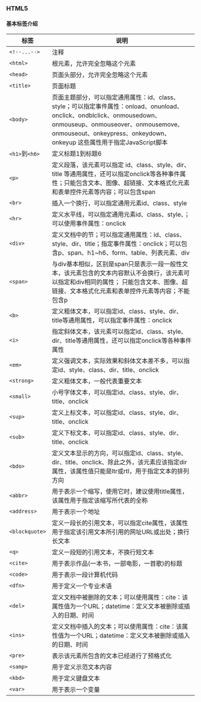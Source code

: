 ### HTML5
#### 基本标签介绍

|标签|说明|
|------|------|
|`<!--...-->`|注释|
|`<html>`|根元素，允许完全忽略这个元素|
|`<head>`|页面头部分，允许完全忽略这个元素|
|`<title>`|页面标题|
|`<body>`|页面主题部分，可以指定通用属性：id、class、style；可以指定事件属性：onload、onunload、onclick、ondblclick、onmousedown、onmouseup、onmouseover、onmousemove、onmouseout、onkeypress、onkeydown、onkeyup 这些属性用于指定JavaScript脚本|
|`<h1>`到`<h6>`|定义标题1到标题6|
|`<p>`|定义段落，该元素可以指定 id、class、style、dir、title 等通用属性，还可以指定onclick等各种事件属性；只能包含文本、图像、超链接、文本格式化元素和表单控件元素等内容；可以包含span|
|`<br>`|插入一个换行，可以指定通用元素id、class、style|
|`<hr>`|定义水平线，可以指定通用元素id、class、style、；可以使用事件属性：onclick|
|`<div>`|定义文档中的节；可以指定通用属性：id、class、style、dir、title；指定事件属性：onclick；可以包含p、span、h1~h6、form、table、列表元素、div|
|`<span>`|与div基本相似，区别是span只是表示一段一般性文本，该元素包含的文本内容默认不会换行，该元素可以指定和div相同的属性； 只能包含文本、图像、超链接、文本格式化元素和表单控件元素等内容；不能包含p|
|`<b>`|定义粗体文本，可以指定id、class、style、dir、title等通用属性，可以指定事件属性：onclick|
|`<i>`|指定斜体文本，该元素可以指定id、class、style、dir、title等通用属性，还可以指定onclick等各种事件属性|
|`<em>`|定义强调文本，实际效果和斜体文本差不多，可以指定id、style、class、dir、title、onclick|
|`<strong>`|定义粗体文本，一般代表重要文本|
|`<small>`|小号字体文本，可以指定id、class、style、dir、title、onclick|
|`<sup>`|定义上标文本，可以指定id、class、style、dir、title、onclick|
|`<sub>`|定义下标文本，可以指定id、class、style、dir、title、onclick|
|`<bdo>`|定义文本显示的方向，可以指定id、class、style、dir、title、onclick、除此之外，该元素应该指定dir属性，该属性值只能是ltr或rtl，用于指定文本的排列方向|
|`<abbr>`|用于表示一个缩写，使用它时，建议使用title属性，该属性用于指定该缩写所代表的全称|
|`<address>`|用于表示一个地址|
|`<blockquote>`|定义一段长的引用文本，可以指定cite属性，该属性用于指定该引用文本所引用的网址URL或出处；换行长文本|
|`<q>`|定义一段短的引用文本，不换行短文本|
|`<cite>`|用于表示作品(一本书，一部电影，一首歌)的标题|
|`<code>`|用于表示一段计算机代码|
|`<dfn>`|用于定义一个专业术语|
|`<del>`|定义文档中被删除的文本；可以使用属性：cite：该属性值为一个URL；datetime：定义文本被删除或插入的日期、时间|
|`<ins>`|定义文档中插入的文本；可以使用属性：cite：该属性值为一个URL；datetime：定义文本被删除或插入的日期、时间|
|`<pre>`|表示该元素所包含的文本已经进行了预格式化|
|`<samp>`|用于定义示范文本内容|
|`<kbd>`|用于定义键盘文本|
|`<var>`|用于表示一个变量|